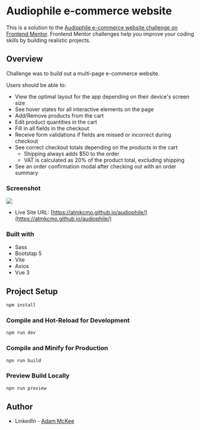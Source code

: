 # Audiophile e-commerce website

This is a solution to the [Audiophile e-commerce website challenge on Frontend Mentor](https://www.frontendmentor.io/challenges/audiophile-ecommerce-website-C8cuSd_wx). Frontend Mentor challenges help you improve your coding skills by building realistic projects.

## Overview

Challenge was to build out a multi-page e-commerce website.

Users should be able to:

- View the optimal layout for the app depending on their device's screen size
- See hover states for all interactive elements on the page
- Add/Remove products from the cart
- Edit product quantities in the cart
- Fill in all fields in the checkout
- Receive form validations if fields are missed or incorrect during checkout
- See correct checkout totals depending on the products in the cart
  - Shipping always adds $50 to the order
  - VAT is calculated as 20% of the product total, excluding shipping
- See an order confirmation modal after checking out with an order summary

### Screenshot

![](./src/images/assets/screenshot.png)


- Live Site URL: [https://atmkcmo.github.io/audiophile/](https://atmkcmo.github.io/audiophile/)


### Built with

- Sass
- Bootstap 5
- Vite
- Axios
- Vue 3


## Project Setup

```sh
npm install
```

### Compile and Hot-Reload for Development

```sh
npm run dev
```

### Compile and Minify for Production

```sh
npn run build
```


### Preview Build Locally

```sh
npn run preview
```



## Author

- LinkedIn - [Adam McKee](https://www.linkedin.com/in/admckee/)
